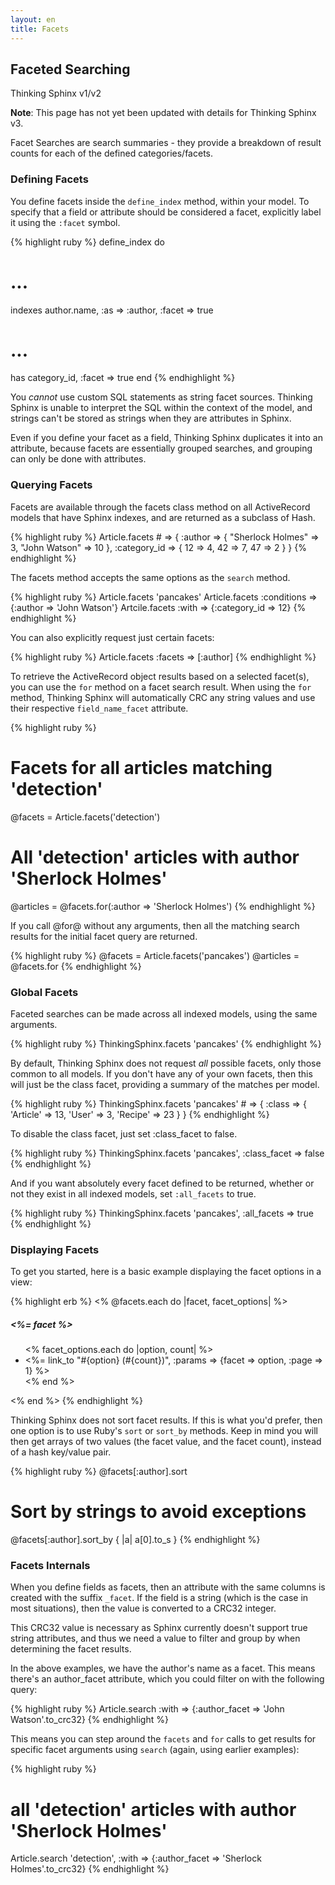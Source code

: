 ```yaml
---
layout: en
title: Facets
---
```


## Faceted Searching

<div class="note">
  <p class="old">Thinking Sphinx v1/v2</p>
  <p><strong>Note</strong>: This page has not yet been updated with details for Thinking Sphinx v3.</p>
</div>

Facet Searches are search summaries - they provide a breakdown of result counts for each of the defined categories/facets.

### Defining Facets

You define facets inside the `define_index` method, within your model. To specify that a field or attribute should be considered a facet, explicitly label it using the `:facet` symbol.

{% highlight ruby %}
define_index do
  # ...
  indexes author.name, :as => :author, :facet => true

  # ...
  has category_id, :facet => true
end
{% endhighlight %}

You _cannot_ use custom SQL statements as string facet sources. Thinking Sphinx is unable to interpret the SQL within the context of the model, and strings can't be stored as strings when they are attributes in Sphinx.

Even if you define your facet as a field, Thinking Sphinx duplicates it into an attribute, because facets are essentially grouped searches, and grouping can only be done with attributes.

### Querying Facets

Facets are available through the facets class method on all ActiveRecord models that have Sphinx indexes, and are returned as a subclass of Hash.

{% highlight ruby %}
Article.facets # =>
{
  :author => {
    "Sherlock Holmes" => 3,
    "John Watson"     => 10
  },
  :category_id => {
    12 => 4,
    42 => 7,
    47 => 2
  }
}
{% endhighlight %}

The facets method accepts the same options as the `search` method.

{% highlight ruby %}
Article.facets 'pancakes'
Article.facets :conditions => {:author => 'John Watson'}
Artcile.facets :with => {:category_id => 12}
{% endhighlight %}

You can also explicitly request just certain facets:

{% highlight ruby %}
Article.facets :facets => [:author]
{% endhighlight %}

To retrieve the ActiveRecord object results based on a selected facet(s), you can use the `for` method on a facet search result. When using the `for` method, Thinking Sphinx will automatically CRC any string values and use their respective `field_name_facet` attribute.

{% highlight ruby %}
# Facets for all articles matching 'detection'
@facets   = Article.facets('detection')
# All 'detection' articles with author 'Sherlock Holmes'
@articles = @facets.for(:author => 'Sherlock Holmes')
{% endhighlight %}

If you call @for@ without any arguments, then all the matching search results for the initial facet query are returned.

{% highlight ruby %}
@facets   = Article.facets('pancakes')
@articles = @facets.for
{% endhighlight %}

### Global Facets

Faceted searches can be made across all indexed models, using the same arguments.

{% highlight ruby %}
ThinkingSphinx.facets 'pancakes'
{% endhighlight %}

By default, Thinking Sphinx does not request _all_ possible facets, only those common to all models. If you don't have any of your own facets, then this will just be the class facet, providing a summary of the matches per model.

{% highlight ruby %}
ThinkingSphinx.facets 'pancakes' # =>
{
  :class => {
    'Article' => 13,
    'User'    => 3,
    'Recipe'  => 23
  }
}
{% endhighlight %}

To disable the class facet, just set :class_facet to false.

{% highlight ruby %}
ThinkingSphinx.facets 'pancakes', :class_facet => false
{% endhighlight %}

And if you want absolutely every facet defined to be returned, whether or not they exist in all indexed models, set `:all_facets` to true.

{% highlight ruby %}
ThinkingSphinx.facets 'pancakes', :all_facets => true
{% endhighlight %}

### Displaying Facets

To get you started, here is a basic example displaying the facet options in a view:

{% highlight erb %}
<% @facets.each do |facet, facet_options| %>
  <h5><%= facet %></h5>
  <ul>
  <% facet_options.each do |option, count| %>
    <li><%= link_to "#{option} (#{count})",
      :params => {facet => option, :page => 1} %></li>
  <% end %>
  </ul>
<% end %>
{% endhighlight %}

Thinking Sphinx does not sort facet results. If this is what you'd prefer, then one option is to use Ruby's `sort` or `sort_by` methods. Keep in mind you will then get arrays of two values (the facet value, and the facet count), instead of a hash key/value pair.

{% highlight ruby %}
@facets[:author].sort
# Sort by strings to avoid exceptions
@facets[:author].sort_by { |a| a[0].to_s }
{% endhighlight %}

### Facets Internals

When you define fields as facets, then an attribute with the same columns is created with the suffix `_facet`. If the field is a string (which is the case in most situations), then the value is converted to a CRC32 integer.

This CRC32 value is necessary as Sphinx currently doesn't support true string attributes, and thus we need a value to filter and group by when determining the facet results.

In the above examples, we have the author's name as a facet. This means there's an author_facet attribute, which you could filter on with the following query:

{% highlight ruby %}
Article.search :with => {:author_facet => 'John Watson'.to_crc32}
{% endhighlight %}

This means you can step around the `facets` and `for` calls to get results for specific facet arguments using `search` (again, using earlier examples):

{% highlight ruby %}
# all 'detection' articles with author 'Sherlock Holmes'
Article.search 'detection',
  :with => {:author_facet => 'Sherlock Holmes'.to_crc32}
{% endhighlight %}
